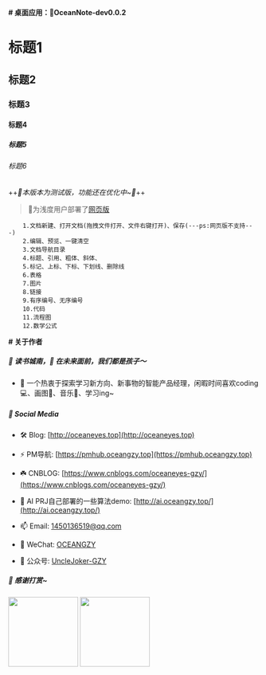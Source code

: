 <!--
 * @Author: OCEAN.GZY
 * @Date: 2023-01-29 17:29:57
 * @LastEditors: OCEAN.GZY
 * @LastEditTime: 2023-01-29 17:29:57
 * @FilePath: /c++/practices/markdown_parser/test.md
 * @Description: 注释信息
-->
**# 桌面应用：📙OceanNote-dev0.0.2**

# 标题1
## 标题2
### 标题3
#### 标题4
##### 标题5
###### 标题6

++*👋本版本为测试版，功能还在优化中~🤔*++

> 👋为浅度用户部署了[网页版](https://note.oceangzy.top)

```
    1.文档新建、打开文档(拖拽文件打开、文件右键打开)、保存(---ps:网页版不支持---)
    2.编辑、预览、一键清空
    3.文档导航目录
    4.标题、引用、粗体、斜体、
    5.标记、上标、下标、下划线、删除线
    6.表格
    7.图片
    8.链接
    9.有序编号、无序编号
    10.代码
    11.流程图
    12.数学公式
```
     

**# 关于作者**

##### 👋 读书城南，🤔 在未来面前，我们都是孩子～

- 📙 一个热衷于探索学习新方向、新事物的智能产品经理，闲暇时间喜欢coding💻、画图🎨、音乐🎵、学习ing~
  
##### 👋 Social Media

- 🛠️ Blog: [http://oceaneyes.top](http://oceaneyes.top)

- ⚡ PM导航: [https://pmhub.oceangzy.top](https://pmhub.oceangzy.top)

- ☘️ CNBLOG: [https://www.cnblogs.com/oceaneyes-gzy/](https://www.cnblogs.com/oceaneyes-gzy/)

- 🌱 AI PRJ自己部署的一些算法demo: [http://ai.oceangzy.top/](http://ai.oceangzy.top/)

- 📫 Email: 1450136519@qq.com

- 💬 WeChat: [OCEANGZY](https://oceaneyes.top/img/wechatqrcode.jpg)

- 💬 公众号: [UncleJoker-GZY](https://oceaneyes.top/img/wechatgzh.jpeg)
  
##### 👋 感谢打赏~
  
  <img src="https://oceaneyes.top/img/alipay.jpg" title="支付宝打赏" alt="" width="140" >
  <img src="https://oceaneyes.top/img/wechatpay.jpg" title="微信打赏" alt="" width="140" >
